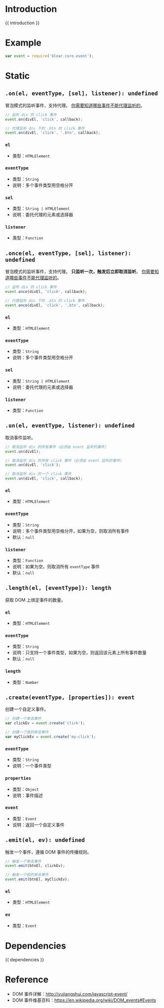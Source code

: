 # Introduction
{{ introduction }}





# Example
```js
var event = require('blear.core.event');
```





# Static

## `.on(el, eventType, [sel], listener): undefined`
冒泡模式的监听事件，支持代理。
[你需要知道哪些事件不能代理监听的](https://en.wikipedia.org/wiki/DOM_events#Events)。

```js
// 监听 div 的 click 事件
event.on(divEl, 'click', callback);

// 代理监听 div 下的 .btn 的 click 事件
event.on(divEl, 'click', '.btn', callback);
```

### `el`
- 类型：`HTMLElement`

### `eventType`
- 类型：`String`
- 说明：多个事件类型用空格分开

### `sel`
- 类型：`String | HTMLElement`
- 说明：委托代理的元素或选择器

### `listener`
- 类型：`Function`



## `.once(el, eventType, [sel], listener): undefined`
冒泡模式的监听事件，支持代理。
**只监听一次，触发后立即取消监听**。
[你需要知道哪些事件不能代理监听的](https://en.wikipedia.org/wiki/DOM_events#Events)。

```js
// 监听 div 的 click 事件
event.once(divEl, 'click', callback);

// 代理监听 div 下的 .btn 的 click 事件
event.once(divEl, 'click', '.btn', callback);
```

### `el`
- 类型：`HTMLElement`

### `eventType`
- 类型：`String`
- 说明：多个事件类型用空格分开

### `sel`
- 类型：`String | HTMLElement`
- 说明：委托代理的元素或选择器

### `listener`
- 类型：`Function`



## `.un(el, eventType, listener): undefined`
取消事件监听。

```js
// 取消监听 div 的所有事件（必须由 event 监听的事件）
event.un(divEl);

// 取消监听 div 的所有 click 事件（必须由 event 监听的事件）
event.un(divEl, 'click');

// 取消监听 div 的一个 click 事件
event.un(divEl, 'click', callback);
```

### `el`
- 类型：`HTMLElement`

### `eventType`
- 类型：`String`
- 说明：多个事件类型用空格分开，如果为空，则取消所有事件
- 默认：`null`

### `listener`
- 类型：`Function`
- 说明：如果为空，则取消所有 `eventType` 事件
- 默认：`null`



## `.length(el, [eventType]): length`
获取 DOM 上绑定事件的数量。

### `el`
- 类型：`HTMLElement`

### `eventType`
- 类型：`String`
- 说明：只支持一个事件类型，如果为空，则返回该元素上所有事件数量
- 默认：`null`

### `length`
- 类型：`Number`



## `.create(eventType, [properties]): event`
创建一个自定义事件。

```js
// 创建一个单击事件
var clickEv = event.create('click');

// 创建一个我的单击事件
var myClickEv = event.create('my-click');
```

### `eventType`
- 类型：`String`
- 说明：一个事件类型

### `properties`
- 类型：`Object`
- 说明：事件描述

### `event`
- 类型：`Event`
- 说明：返回一个自定义事件



## `.emit(el, ev): undefined`
触发一个事件，遵循 DOM 事件的传播规则。

```js
// 触发一个单击事件
event.emit(btnEl, clickEv);

// 触发一个我的单击事件
event.emit(btnEl, myClickEv);
```

### `el`
- 类型：`HTMLElement`

### `ev`
- 类型：`Event`



# Dependencies
{{ dependencies }}





# Reference
- DOM 事件详解：<http://yujiangshui.com/javascript-event/>
- DOM 事件维基百科：<https://en.wikipedia.org/wiki/DOM_events#Events>

